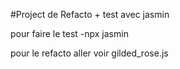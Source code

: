 #Project de Refacto + test avec jasmin

pour faire le test
    -npx jasmin

pour le refacto aller voir gilded_rose.js
